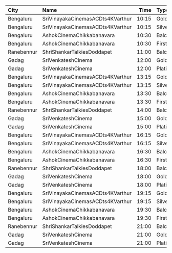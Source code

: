 | City       | Name                             |  Time | Type     | Price | Capacity | Booked |
| :--------- | :------------------------------- | ----: | :------- | ----: | -------: | -----: |
| Bengaluru  | SriVinayakaCinemasACDts4KVarthur | 10:15 | Gold     |  130₹ |      390 |    342 |
| Bengaluru  | SriVinayakaCinemasACDts4KVarthur | 10:15 | Silver   |  120₹ |      185 |    153 |
| Bengaluru  | AshokCinemaChikkabanavara        | 10:30 | Balcony  |  120₹ |      193 |    166 |
| Bengaluru  | AshokCinemaChikkabanavara        | 10:30 | First    |  100₹ |      283 |    231 |
| Ranebennur | ShriShankarTalkiesDoddapet       | 11:00 | Balcony  |  100₹ |       40 |      0 |
| Gadag      | SriVenkateshCinema               | 12:00 | Gold     |  100₹ |      244 |      2 |
| Gadag      | SriVenkateshCinema               | 12:00 | Platinum |  100₹ |       46 |      4 |
| Bengaluru  | SriVinayakaCinemasACDts4KVarthur | 13:15 | Gold     |  130₹ |      390 |    342 |
| Bengaluru  | SriVinayakaCinemasACDts4KVarthur | 13:15 | Silver   |  120₹ |      185 |    153 |
| Bengaluru  | AshokCinemaChikkabanavara        | 13:30 | Balcony  |  120₹ |      193 |    166 |
| Bengaluru  | AshokCinemaChikkabanavara        | 13:30 | First    |  100₹ |      283 |    231 |
| Ranebennur | ShriShankarTalkiesDoddapet       | 14:00 | Balcony  |  100₹ |       40 |      0 |
| Gadag      | SriVenkateshCinema               | 15:00 | Gold     |  100₹ |      244 |      2 |
| Gadag      | SriVenkateshCinema               | 15:00 | Platinum |  100₹ |       46 |      4 |
| Bengaluru  | SriVinayakaCinemasACDts4KVarthur | 16:15 | Gold     |  130₹ |      390 |    342 |
| Bengaluru  | SriVinayakaCinemasACDts4KVarthur | 16:15 | Silver   |  120₹ |      185 |    153 |
| Bengaluru  | AshokCinemaChikkabanavara        | 16:30 | Balcony  |  120₹ |      193 |    166 |
| Bengaluru  | AshokCinemaChikkabanavara        | 16:30 | First    |  100₹ |      283 |    231 |
| Ranebennur | ShriShankarTalkiesDoddapet       | 18:00 | Balcony  |  100₹ |       40 |      0 |
| Gadag      | SriVenkateshCinema               | 18:00 | Gold     |  100₹ |      244 |      2 |
| Gadag      | SriVenkateshCinema               | 18:00 | Platinum |  100₹ |       46 |      4 |
| Bengaluru  | SriVinayakaCinemasACDts4KVarthur | 19:15 | Gold     |  130₹ |      390 |    342 |
| Bengaluru  | SriVinayakaCinemasACDts4KVarthur | 19:15 | Silver   |  120₹ |      185 |    153 |
| Bengaluru  | AshokCinemaChikkabanavara        | 19:30 | Balcony  |  120₹ |      193 |    166 |
| Bengaluru  | AshokCinemaChikkabanavara        | 19:30 | First    |  100₹ |      283 |    231 |
| Ranebennur | ShriShankarTalkiesDoddapet       | 21:00 | Balcony  |  100₹ |       40 |      0 |
| Gadag      | SriVenkateshCinema               | 21:00 | Gold     |  100₹ |      244 |      2 |
| Gadag      | SriVenkateshCinema               | 21:00 | Platinum |  100₹ |       46 |      4 |